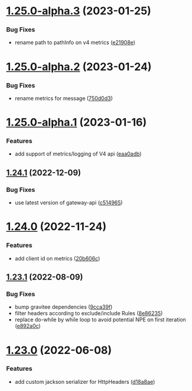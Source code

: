 # [1.25.0-alpha.3](https://github.com/gravitee-io/gravitee-reporter-api/compare/1.25.0-alpha.2...1.25.0-alpha.3) (2023-01-25)


### Bug Fixes

* rename path to pathInfo on v4 metrics ([e21908e](https://github.com/gravitee-io/gravitee-reporter-api/commit/e21908e28fdf6d7a7aa238114858669fbc40e4bb))

# [1.25.0-alpha.2](https://github.com/gravitee-io/gravitee-reporter-api/compare/1.25.0-alpha.1...1.25.0-alpha.2) (2023-01-24)


### Bug Fixes

* rename metrics for message ([750d0d3](https://github.com/gravitee-io/gravitee-reporter-api/commit/750d0d354846afea3b6ba9e3d82a3564969b830a))

# [1.25.0-alpha.1](https://github.com/gravitee-io/gravitee-reporter-api/compare/1.24.1...1.25.0-alpha.1) (2023-01-16)


### Features

* add support of metrics/logging of V4 api ([eaa0adb](https://github.com/gravitee-io/gravitee-reporter-api/commit/eaa0adbec15be14aa7e5a2059bc6591e40433e2d))

## [1.24.1](https://github.com/gravitee-io/gravitee-reporter-api/compare/1.24.0...1.24.1) (2022-12-09)


### Bug Fixes

* use latest version of gateway-api ([c514965](https://github.com/gravitee-io/gravitee-reporter-api/commit/c51496520cbde5c31058a33664a76d7f417a3b78))

# [1.24.0](https://github.com/gravitee-io/gravitee-reporter-api/compare/1.23.1...1.24.0) (2022-11-24)


### Features

* add client id on metrics ([20b606c](https://github.com/gravitee-io/gravitee-reporter-api/commit/20b606cf5a83a358d7376bb314f527341b4b4cb2))

## [1.23.1](https://github.com/gravitee-io/gravitee-reporter-api/compare/1.23.0...1.23.1) (2022-08-09)


### Bug Fixes

* bump gravitee dependencies ([9cca39f](https://github.com/gravitee-io/gravitee-reporter-api/commit/9cca39f2a32c15367c195dee45af13c4e9d4a208))
* filter headers according to exclude/include Rules ([8e86235](https://github.com/gravitee-io/gravitee-reporter-api/commit/8e86235b213d2831e088058378581332b85bf91d))
* replace do-while by while loop to avoid potential NPE on first iteration ([e892a0c](https://github.com/gravitee-io/gravitee-reporter-api/commit/e892a0c796d226065be83200b44f3b393d9dfa63))

# [1.23.0](https://github.com/gravitee-io/gravitee-reporter-api/compare/1.22.0...1.23.0) (2022-06-08)


### Features

* add custom jackson serializer for HttpHeaders ([d18a8ae](https://github.com/gravitee-io/gravitee-reporter-api/commit/d18a8ae6ce9d91ed1341fe0c83e4912bab6973f0))
